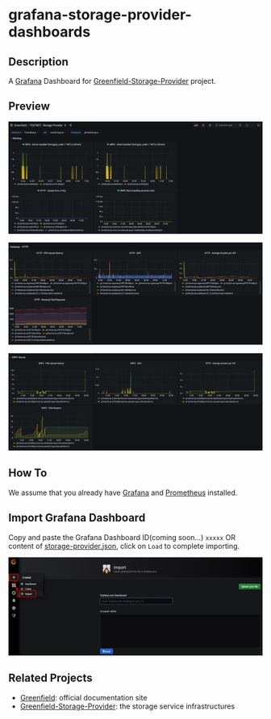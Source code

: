 # grafana-storage-provider-dashboards

## Description
A [Grafana](https://grafana.com/) Dashboard for [Greenfield-Storage-Provider](https://github.com/bnb-chain/greenfield-storage-provider) project.

## Preview

![1](../../../../../../static/asset/018-Grafana-Overview-1.png "Storage Provider View Screenshot")

![2](../../../../../../static/asset/018-Grafana-Overview-2.png "Storage Provider View Screenshot")

![3](../../../../../../static/asset/018-Grafana-Overview-3.png "Storage Provider View Screenshot")

## How To

We assume that you already have [Grafana](https://grafana.com/) and [Prometheus](https://prometheus.io/) installed.

## Import Grafana Dashboard
Copy and paste the Grafana Dashboard ID(coming soon...) `xxxxx` OR content of [storage-provider.json](dashboards/storage-provider.json), click on `Load` to complete importing.

![import](../../../../../../static/asset/017-Grafana-Import.jpg)

## Related Projects
- [Greenfield](https://greenfield.bnbchain.org/docs/guide/): official documentation site
- [Greenfield-Storage-Provider](https://github.com/bnb-chain/greenfield-storage-provider): the storage service infrastructures
